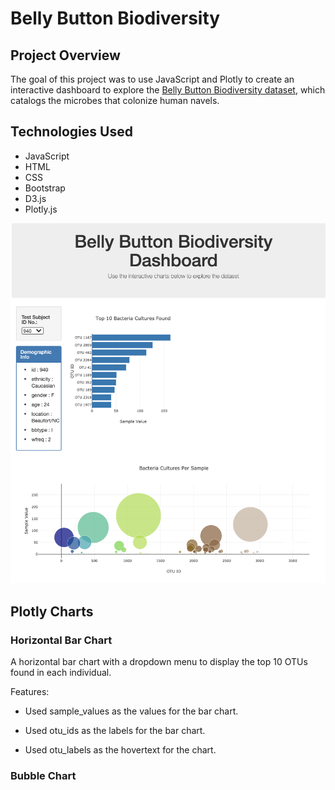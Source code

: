 # Belly Button Biodiversity

## Project Overview

The goal of this project was to use JavaScript and Plotly to create an interactive dashboard to explore the [Belly Button Biodiversity dataset](data/samples.json), which catalogs the microbes that colonize human navels.

## Technologies Used

- JavaScript
- HTML
- CSS
- Bootstrap
- D3.js
- Plotly.js

![](images/dashboard.png)

## Plotly Charts

### Horizontal Bar Chart

A horizontal bar chart with a dropdown menu to display the top 10 OTUs found in each individual.

Features:

- Used sample_values as the values for the bar chart.

- Used otu_ids as the labels for the bar chart.

- Used otu_labels as the hovertext for the chart.

### Bubble Chart




